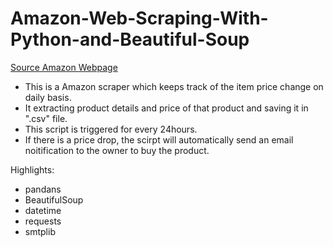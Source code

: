 # Amazon-Web-Scraping-With-Python-and-Beautiful-Soup

[Source Amazon Webpage](https://www.amazon.com/Artland-Painting-Gallery-Wrapped-Decoration-24x48inches/dp/B00W4LK41I/?_encoding=UTF8&pd_rd_w=6bEIE&pf_rd_p=bbb6bbd8-d236-47cb-b42f-734cb0cacc1f&pf_rd_r=88QBWN0PJVQR9C9VWP26&pd_rd_r=7a369ac0-83c7-4463-88b3-60393c06bd56&pd_rd_wg=6BpQL&ref_=pd_gw_ci_mcx_mi)

* This is a Amazon scraper which keeps track of the item price change on daily basis.
* It extracting product details and price of that product and saving it in ".csv" file.
* This script is triggered for every 24hours.
* If there is a price drop, the scirpt will automatically send an email noitification to the owner to buy the product.



Highlights:
* pandans
* BeautifulSoup
* datetime
* requests
* smtplib



